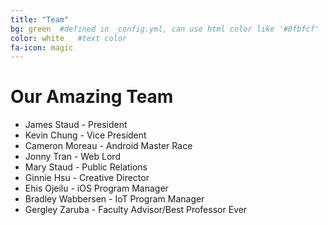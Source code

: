 ```yaml
---
title: "Team"
bg: green  #defined in _config.yml, can use html color like '#0fbfcf'
color: white   #text color
fa-icon: magic
---
```


# Our Amazing Team


* James Staud - President
* Kevin Chung - Vice President
* Cameron Moreau - Android Master Race
* Jonny Tran - Web Lord
* Mary Staud - Public Relations
* Ginnie Hsu - Creative Director
* Ehis Ojeilu - iOS Program Manager
* Bradley Wabbersen - IoT Program Manager
* Gergley Zaruba - Faculty Advisor/Best Professor Ever

